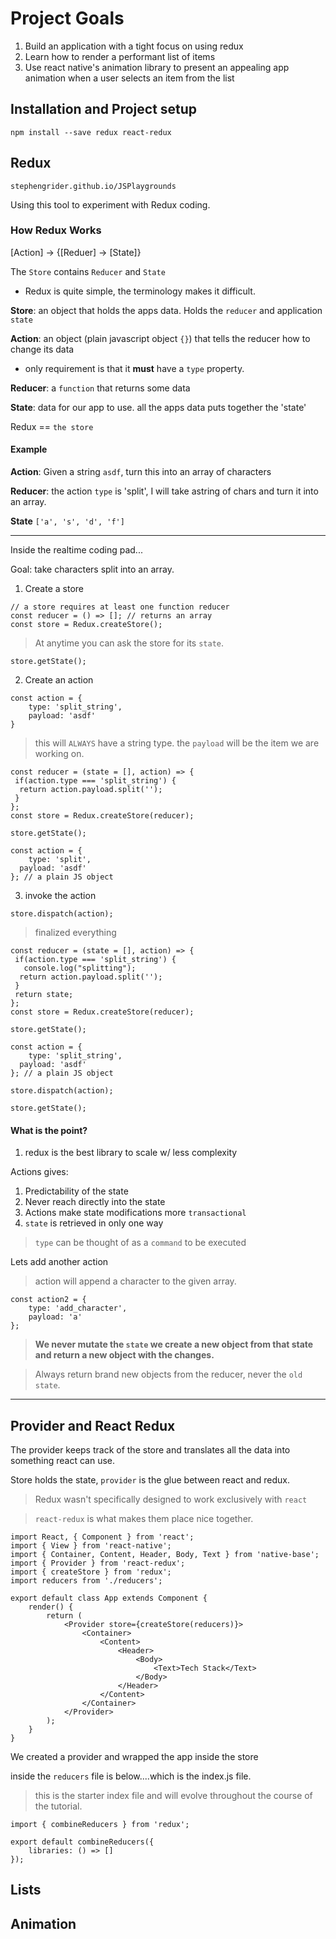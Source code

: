 # Project Goals
1. Build an application with a tight focus on using redux
2. Learn how to render a performant list of items
3. Use react native's animation library to present an appealing app animation when a user selects an item from the list

## Installation and Project setup
```
npm install --save redux react-redux
```

## Redux

```
stephengrider.github.io/JSPlaygrounds
```
Using this tool to experiment with Redux coding. 

### How Redux Works

[Action] -> {[Reduer] -> [State]} 

The `Store` contains `Reducer` and `State`

* Redux is quite simple, the terminology makes it difficult. 

**Store**: an object that holds the apps data.  Holds the `reducer` and application `state`

**Action**: an object (plain javascript object `{}`) that tells the reducer how to change its data
- only requirement is that it **must** have a `type` property. 

**Reducer**: a `function` that returns some data

**State**: data for our app to use.  all the apps data puts together the 'state'

Redux == `the store`

#### Example

**Action**: Given a string `asdf`, turn this into an array of characters 

**Reducer**: the action `type` is 'split', I will take  astring of chars and turn it into an array. 

**State** `['a', 's', 'd', 'f']`

-----

Inside the realtime coding pad...

Goal: take characters split into an array.

1. Create a store
```
// a store requires at least one function reducer
const reducer = () => []; // returns an array
const store = Redux.createStore();
```

> At anytime you can ask the store for its `state`.

```
store.getState();
```

2. Create an action

```
const action = {
    type: 'split_string',
    payload: 'asdf'
}
```

> this will `ALWAYS` have a string type. 
the `payload` will be the item we are working on.

```
const reducer = (state = [], action) => {
 if(action.type === 'split_string') {
  return action.payload.split(''); 
 }
};
const store = Redux.createStore(reducer);

store.getState();

const action = {
	type: 'split',
  payload: 'asdf'
}; // a plain JS object
```

3. invoke the action
```
store.dispatch(action);
```

> finalized everything
```
const reducer = (state = [], action) => {
 if(action.type === 'split_string') {
   console.log("splitting");
  return action.payload.split(''); 
 }
 return state;
};
const store = Redux.createStore(reducer);

store.getState();

const action = {
	type: 'split_string',
  payload: 'asdf'
}; // a plain JS object

store.dispatch(action);

store.getState();
```

#### What is the point?
1. redux is the best library to scale w/ less complexity 


Actions gives:
1. Predictability of the state
2. Never reach directly into the state
3. Actions make state modifications more `transactional`
4. `state` is retrieved in only one way

> `type` can be thought of as a `command` to be executed

Lets add another action
> action will append a character to the given array. 

```
const action2 = {
    type: 'add_character',
    payload: 'a'
};
```

> **We never mutate the `state` we create a new object from that state and return a new object with the changes.**

> Always return brand new objects from the reducer, never the `old state`.
----

## Provider and React Redux
The provider keeps track of the store and translates all the data into something react can use. 

Store holds the state, `provider` is the glue between react and redux. 

> Redux wasn't specifically designed to work exclusively with `react`

> `react-redux` is what makes them place nice together.

```
import React, { Component } from 'react';
import { View } from 'react-native';
import { Container, Content, Header, Body, Text } from 'native-base';
import { Provider } from 'react-redux';
import { createStore } from 'redux';
import reducers from './reducers';

export default class App extends Component {
    render() {
        return (
            <Provider store={createStore(reducers)}>
                <Container>
                    <Content>
                        <Header>
                            <Body>
                                <Text>Tech Stack</Text>
                            </Body>
                        </Header>
                    </Content>
                </Container>
            </Provider>
        );
    }
}
```

We created a provider and wrapped the app inside the store

inside the `reducers` file is below....which is the index.js file. 

> this is the starter index file and will evolve throughout the course of the tutorial. 
```
import { combineReducers } from 'redux';

export default combineReducers({
    libraries: () => []
});
```



## Lists

## Animation